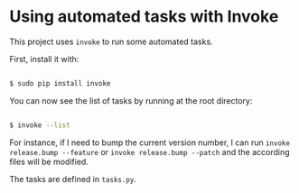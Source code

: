 # Using automated tasks with Invoke

This project uses `invoke` to run some automated tasks.

First, install it with:

```bash

$ sudo pip install invoke

```

You can now see the list of tasks by running at the root directory:

```bash

$ invoke --list

```

For instance, if I need to bump the current version number, I can run `invoke release.bump --feature` or `invoke release.bump --patch` and the according files will be modified.


The tasks are defined in `tasks.py`.
